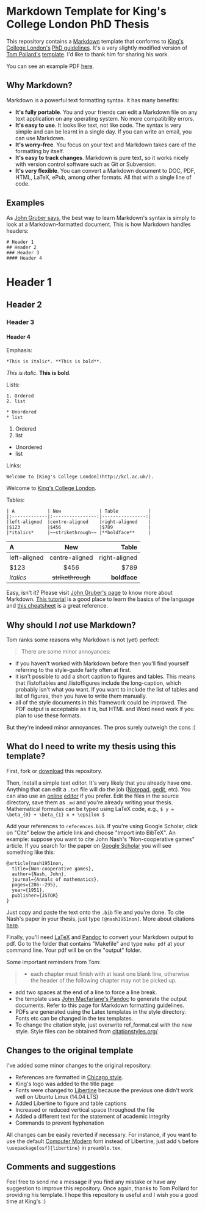 # Markdown Template for King's College London PhD Thesis

This repository contains a [Markdown](http://en.wikipedia.org/wiki/Markdown) template that conforms to [King's College London's](http://kcl.ac.uk/) [PhD guidelines](http://www.kcl.ac.uk/sspp/departments/politicaleconomy/For-Current-Students/PhD-Handbook-2014-15.pdf). It's a very slightly modified version of [Tom Pollard's](http://tomp.io/) [template](https://github.com/tompollard/phd_thesis_markdown). I'd like to thank him for sharing his work.

You can see an example PDF [here](http://danilofreire.com/articles/template.pdf). 

## Why Markdown?

Markdown is a powerful text formatting syntax. It has many benefits:

* **It's fully portable**. You and your friends can edit a Markdown file on any text application on any operating system. No more compatibility errors.
* **It's easy to use**. It looks like text, not like code. The syntax is very simple and can be learnt in a single day. If you can write an email, you can use Markdown.
* **It's worry-free**. You focus on your text and Markdown takes care of the formatting by itself. 
* **It's easy to track changes**. Markdown is pure text, so it works nicely with version control software such as Git or Subversion.
* **It's very flexible**. You can convert a Markdown document to DOC, PDF, HTML, LaTeX, ePub, among other formats. All that with a single line of code.

## Examples

As [John Gruber says](http://daringfireball.net/projects/markdown/), the best way to learn Markdown's syntax is simply to look at a Markdown-formatted document. This is how Markdown handles headers:

````
# Header 1
## Header 2
### Header 3
#### Header 4
````
# Header 1
## Header 2
### Header 3
#### Header 4

Emphasis:

````
*This is italic*. **This is bold**. 
````
*This is italic*. **This is bold**. 

Lists:

````
1. Ordered
2. list

* Unordered
* list
````
1. Ordered
2. list

* Unordered
* list

Links:

````
Welcome to [King's College London](http://kcl.ac.uk/).
````

Welcome to [King's College London](http://kcl.ac.uk/).

Tables:

````
| A            | New              | Table           |
|:-------------|:----------------:|----------------:|
|left-aligned  |centre-aligned    |right-aligned    |
|$123          |$456              |$789             |
|*italics*     |~~strikethrough~~ |**boldface**     |

````

| A            | New              | Table           |
|:-------------|:----------------:|----------------:|
|left-aligned  |centre-aligned    |right-aligned    |
|$123          |$456              |$789             |
|*italics*     |~~strikethrough~~ |**boldface**     |

Easy, isn't it? Please visit [John Gruber's page](http://daringfireball.net/projects/markdown/) to know more about Markdown. [This tutorial](http://markdowntutorial.com/) is a good place to learn the basics of the language and [this cheatsheet](https://github.com/adam-p/markdown-here/wiki/Markdown-Cheatsheet) is a great reference.

## Why should I *not* use Markdown?

Tom ranks some reasons why Markdown is not (yet) perfect:

> There are some minor annoyances:
- if you haven't worked with Markdown before then you'll find yourself referring to the style-guide fairly often at first.
- it isn't possible to add a short caption to figures and tables. This means that /listoftables and /listoffigures include the long-caption, which probably isn't what you want. If you want to include the list of tables and list of figures, then you have to write them manually.
- all of the style documents in this framework could be improved. The PDF output is acceptable as it is, but HTML and Word need work if you plan to use these formats.

But they're indeed minor annoyances. The pros surely outweigh the cons :)

## What do I need to write my thesis using this template?

First, fork or [download](https://github.com/danilofreire/kcl-thesis-template-markdown/archive/master.zip) this repository.

Then, install a simple text editor. It's very likely that you already have one. Anything that can edit a `.txt` file will do the job ([Notepad](http://en.wikipedia.org/wiki/Notepad_%28software%29), [gedit](http://en.wikipedia.org/wiki/Gedit), etc). You can also use an [online](https://stackedit.io/) [editor](http://dillinger.io/) if you prefer. Edit the files in the source directory, save them as `.md` and you're already writing your thesis. Mathematical formulas can be typed using LaTeX code, e.g., `$ y = \beta_{0} + \beta_{1} x + \epsilon $`

Add your references to `references.bib`. If you're using Google Scholar, click on "Cite" below the article link and choose "Import into BibTeX". An example: suppose you want to cite John Nash's "Non-cooperative games" article. If you search for the paper on [Google Scholar](http://scholar.google.co.uk/scholar?hl=en&q=john+nash+non-cooperative&btnG=&as_sdt=1%2C5&as_sdtp=) you will see something like this:

````
@article{nash1951non,
  title={Non-cooperative games},
  author={Nash, John},
  journal={Annals of mathematics},
  pages={286--295},
  year={1951},
  publisher={JSTOR}
}
````

Just copy and paste the text onto the `.bib` file and you're done. To cite Nash's paper in your thesis, just type `[@nash1951non]`. More about citations [here](http://stackoverflow.com/questions/13607156/autocomplete-pandoc-style-citations-from-a-bibtex-file-in-emacs).  

Finally, you'll need [LaTeX](http://latex-project.org/ftp.html) and [Pandoc](http://johnmacfarlane.net/pandoc/README.html) to convert your Markdown output to pdf. Go to the folder that contains "Makefile" and type `make pdf` at your command line. Your pdf will be on the "output" folder.

Some important reminders from Tom:

> - each chapter must finish with at least one blank line, otherwise the header of the following chapter may not be picked up.
- add two spaces at the end of a line to force a line break.
- the template uses [John Macfarlane's Pandoc](http://johnmacfarlane.net/pandoc/README.html) to generate the output documents. Refer to this page for Markdown formatting guidelines.
- PDFs are generated using the Latex templates in the style directory. Fonts etc can be changed in the tex templates.
- To change the citation style, just overwrite ref_format.csl with the new style. Style files can be obtained from [citationstyles.org/](http://citationstyles.org/)

## Changes to the original template

I've added some minor changes to the original repository:

* References are formatted in [Chicago style](https://owl.english.purdue.edu/owl/resource/717/01/). 
* King's logo was added to the title page
* Fonts were changed to [Libertine](http://en.wikipedia.org/wiki/Linux_Libertine) because the previous one didn't work well on Ubuntu Linux (14.04 LTS)
* Added Libertine to figure and table captions
* Increased or reduced vertical space throughout the file
* Added a different text for the statement of academic integrity
* Commands to prevent hyphenation

All changes can be easily reverted if necessary. For instance, if you want to use the default [Computer Modern](http://en.wikipedia.org/wiki/Computer_Modern) font instead of Libertine, just add `%` before `\usepackage[osf]{libertine}` in `preamble.tex`.

## Comments and suggestions

Feel free to send me a message if you find any mistake or have any suggestion to improve this repository. Once again, thanks to Tom Pollard for providing his template. I hope this repository is useful and I wish you a good time at King's :)
